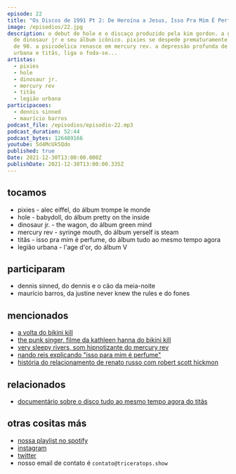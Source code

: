 ```yaml
---
episode: 22
title: "Os Discos de 1991 Pt 2: De Heroína a Jesus, Isso Pra Mim É Perfume"
image: /episodios/22.jpg
description: o debut de hole e o discaço produzido pela kim gordon. a gradução
  de dinosaur jr e seu álbum icônico. pixies se despede prematuramente da década
  de 90. a psicodelica renasce em mercury rev. a depressão profunda de legião
  urbana e titãs, liga o foda-se...
artistas:
  - pixies
  - hole
  - dinosaur jr.
  - mercury rev
  - titãs
  - legião urbana
participacoes:
  - dennis sinned
  - maurício barros
podcast_file: /episodios/episodio-22.mp3
podcast_duration: 52:44
podcast_bytes: 126489166
youtube: 5d4McUk5Qdo
published: true
Date: 2021-12-30T13:00:00.000Z
publishDate: 2021-12-30T13:00:00.335Z
---
```

## tocamos

* pixies - alec eiffel, do álbum trompe le monde
* hole - babydoll, do álbum pretty on the inside
* dinosaur jr. - the wagon, do álbum green mind
* mercury rev - syringe mouth, do álbum yerself is steam
* titãs - isso pra mim é perfume, do álbum tudo ao mesmo tempo agora
* legião urbana - l'age d'or, do álbum V

## participaram

* dennis sinned, do dennis e o cão da meia-noite
* maurício barros, da justine never knew the rules e do fones

## mencionados

* [a volta do bikini kill](https://pitchfork.com/news/bikini-kill-reschedule-tour-for-2022/)
* [the punk singer, filme da kathleen hanna do bikini kill](https://www.imdb.com/title/tt1785612/)
* [very sleepy rivers, som hipnotizante do mercury rev](https://www.youtube.com/watch?v=cK2QWkpQgr0)
* [nando reis explicando "isso para mim é perfume"](https://www.youtube.com/watch?v=_HP-Rqd2Q3U)
* [história do relacionamento de renato russo com robert scott hickmon](https://extra.globo.com/tv-e-lazer/renato-russo-desnudado-em-livro-16705655.html)

## relacionados

* [documentário sobre o disco tudo ao mesmo tempo agora do titãs](https://www.youtube.com/watch?v=ko6lYptMj6M)

## otras cositas más

* [nossa playlist no spotify](https://open.spotify.com/playlist/0UiztKuga6LmTAxWTsUQdw?si=fb96026bc1994d90)
* [instagram](https://www.instagram.com/triceratops.show/)
* [twitter](https://twitter.com/TriceratopsShow/)
* nosso email de contato é `contato@triceratops.show`